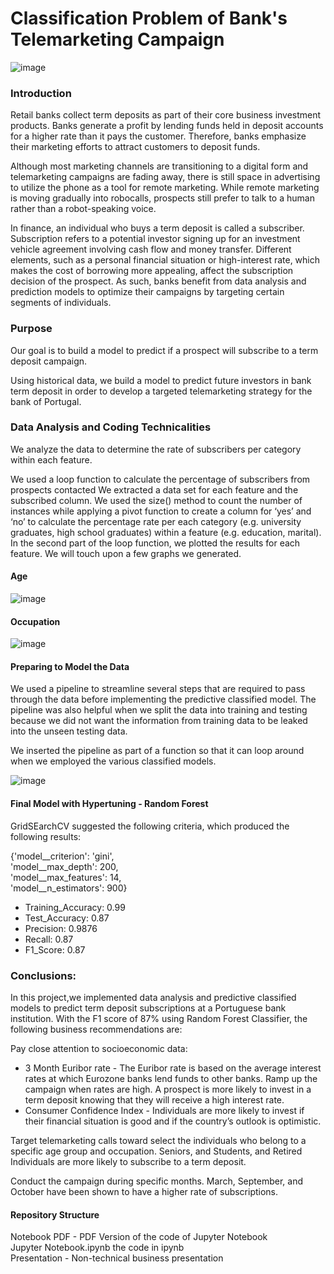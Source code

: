 # Classification Problem of Bank's Telemarketing Campaign

![image](https://user-images.githubusercontent.com/44559346/206246271-d6dbdc19-82bc-4bb2-a14b-ce7c7f4eb45b.png)



### Introduction

Retail banks collect term deposits as part of their core business investment products. Banks generate a profit by lending funds held in deposit accounts for a higher rate than it pays the customer. Therefore, banks emphasize their marketing efforts to attract customers to deposit funds. 

Although most marketing channels are transitioning to a digital form and telemarketing campaigns are fading away, there is still space in advertising to utilize the phone as a tool for remote marketing. While remote marketing is moving gradually into robocalls, prospects still prefer to talk to a human rather than a robot-speaking voice.  

In finance, an individual who buys a term deposit is called a subscriber. Subscription refers to a potential investor signing up for an investment vehicle agreement involving cash flow and money transfer. Different elements, such as a personal financial situation or high-interest rate, which makes the cost of borrowing more appealing, affect the subscription decision of the prospect. As such, banks benefit from data analysis and prediction models to optimize their campaigns by targeting certain segments of individuals. 

### Purpose

Our goal is to build a model to predict if a prospect will subscribe to a term deposit campaign.

Using historical data,  we build a model to predict future investors in bank term deposit in order to develop a targeted telemarketing strategy for the bank of Portugal. 

### Data Analysis and Coding Technicalities 

We analyze the data to determine the rate of subscribers per category within each feature. 

We used a loop function to calculate the percentage of subscribers from prospects contacted  We extracted a data set for each feature and the subscribed column. We used the size() method to count the number of instances while  applying a pivot function to create a column for ‘yes’ and ‘no’ to calculate the percentage rate per each category (e.g. university graduates, high school graduates) within a feature (e.g. education, marital). In the second part of the loop function, we plotted the results for each feature. We will touch upon a few graphs we generated. 



#### Age

![image](https://user-images.githubusercontent.com/44559346/206238694-45f84fda-487f-46a0-87c3-75c3a904743f.png)

#### Occupation

![image](https://user-images.githubusercontent.com/44559346/206240767-fe3dfcb6-788e-41bc-ba49-4070988b5267.png)

#### Preparing to Model the Data 

We used a pipeline to streamline several steps that are required to pass through the data before implementing the predictive classified model. The pipeline was also helpful when we split the data into training and testing because we did not want the information from training data to be leaked into the unseen testing data.

We inserted the pipeline as part of a function so that it can loop around when we employed the various classified models. 

![image](https://user-images.githubusercontent.com/44559346/206961932-b77f80bc-4e42-4494-a25c-20e5b1c35ca4.png)

#### Final Model with Hypertuning -  Random Forest  
 
 GridSEarchCV suggested the following criteria, which produced the following results:

 {'model__criterion': 'gini', <br />
'model__max_depth': 200, <br />
 'model__max_features': 14, <br />
 'model__n_estimators': 900} <br />

* Training_Accuracy: 0.99 <br />
* Test_Accuracy: 0.87<br />
* Precision: 0.9876<br />
* Recall: 0.87<br />
* F1_Score: 0.87<br />



### Conclusions:

In this project,we implemented data analysis and predictive classified models to predict term deposit subscriptions at a Portuguese bank institution. With the F1 score of 87% using Random Forest Classifier, the following business recommendations are:

Pay close attention to socioeconomic data:
* 3 Month Euribor rate - The Euribor rate is based on the average interest rates at which Eurozone banks lend funds to other banks. Ramp up the campaign when rates are high. A prospect is more likely to invest in a term deposit knowing that they will receive a high interest rate.
* Consumer Confidence Index - Individuals are more likely to invest if their financial situation is good and if the country’s outlook is optimistic. 

Target telemarketing calls toward select the individuals who belong to a specific age group and occupation. Seniors, and Students, and Retired Individuals are more likely to subscribe to a term deposit. 

Conduct the campaign during specific months. March, September, and October have been shown to have a higher rate of subscriptions.  

#### Repository Structure

Notebook  PDF - PDF Version of the code of Jupyter Notebook <br />
Jupyter Notebook.ipynb the code in ipynb  <br />
Presentation  - Non-technical business presentation <br />


